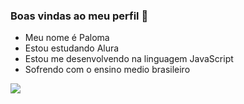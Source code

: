 ### Boas vindas ao meu perfil 💙

- Meu nome é Paloma 
- Estou estudando Alura 
- Estou me desenvolvendo na linguagem JavaScript 
- Sofrendo com o ensino medio brasileiro

![]( https://media.tenor.com/ldqrabHZp6UAAAAi/cute.gif)

